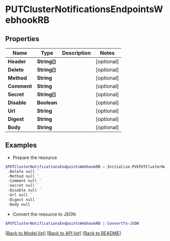 # PUTClusterNotificationsEndpointsWebhookRB
## Properties

Name | Type | Description | Notes
------------ | ------------- | ------------- | -------------
**Header** | **String[]** |  | [optional] 
**Delete** | **String[]** |  | [optional] 
**Method** | **String** |  | [optional] 
**Comment** | **String** |  | [optional] 
**Secret** | **String[]** |  | [optional] 
**Disable** | **Boolean** |  | [optional] 
**Url** | **String** |  | [optional] 
**Digest** | **String** |  | [optional] 
**Body** | **String** |  | [optional] 

## Examples

- Prepare the resource
```powershell
$PUTClusterNotificationsEndpointsWebhookRB = Initialize-PVEPUTClusterNotificationsEndpointsWebhookRB  -Header null `
 -Delete null `
 -Method null `
 -Comment null `
 -Secret null `
 -Disable null `
 -Url null `
 -Digest null `
 -Body null
```

- Convert the resource to JSON
```powershell
$PUTClusterNotificationsEndpointsWebhookRB | ConvertTo-JSON
```

[[Back to Model list]](../README.md#documentation-for-models) [[Back to API list]](../README.md#documentation-for-api-endpoints) [[Back to README]](../README.md)


